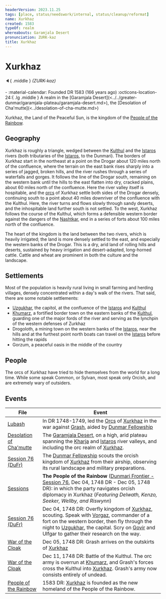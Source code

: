 ```yaml
---
headerVersion: 2023.11.25
tags: [place, status/needswork/internal, status/cleanup/reformat]
name: Xurkhaz
created: 1583
typeOf: realm
whereabouts: Garamjala Desert
pronunciation: ZURK-kaz
title: Xurkhaz
---
```

# Xurkhaz
:speaker:{ .middle } *(ZURK-kaz)*  
<div class="grid cards ext-narrow-margin ext-one-column" markdown>
-  
   :material-calendar: Founded DR 1583 (166 years ago)  
    :octicons-location-24:{ .lg .middle } A realm in the [Garamjala Desert](<../../greater-dunmar/garamjala-plateau/garamjala-desert.md>), the [Desolation of Cha'mutte](<../desolation-of-cha-mutte.md>)  
</div>




Xurkhaz, the Land of the Peaceful Sun, is the kingdom of the [People of the Rainbow](<../../../groups/orc-hordes/people-of-the-rainbow.md>).
## Geography

Xurkhaz is roughly a triangle, wedged between the [Kulthul](<../rivers/kulthul.md>) and the [Istaros](<../rivers/istaros.md>) rivers (both tributaries of the [Istaros](<../rivers/istaros.md>), to the Dunmari). The borders of Xurkhaz start in the northeast at a point on the Drogar about 120 miles north of the confluence, where the terrain on the east bank rises sharply into a series of jagged, broken hills, and the river rushes through a series of waterfalls and gorges. It follows the line of the Drogar south, remaining on the western bank until the hills to the east flatten into dry, cracked plains, about 60 miles north of the confluence. Here the river valley itself is hospitable, and the [orcs](<../../../species/children-of-the-embodied-gods/orcs/orcs.md>) of Xurkhaz settle both sides of the Drogar densely, continuing south to a point about 40 miles downriver of the confluence with the Kulthul. Here, the river turns and flows slowly through sandy deserts, and the inhospitable land further south is not settled. To the west, Xurkhaz follows the course of the Kulthul, which forms a defensible western border against the dangers of the [Nashtkar](<../../greater-dunmar/dunmari-basin/nashtkar.md>), end in a series of forts about 100 miles north of the confluence. 



The heart of the kingdom is the land between the two rivers, which is heavily irrigated; the land is more densely settled to the east, and especially the western banks of the Drogar. This is a dry, arid land of rolling hills and deserts, sustained by heavy irrigation and desert-adapted, long-horned cattle. Cattle and wheat are prominent in both the culture and the landscape. 


## Settlements

Most of the population is heavily rural living in small farming and herding villages, densely concentrated within a day's walk of the rivers. That said, there are some notable settlements: 

- [Uzgukhar](<./uzgukhar.md>), the capitol, at the confluence of the [Istaros](<../rivers/istaros.md>) and [Kulthul](<../rivers/kulthul.md>)
- [Khumarz](<./khumarz.md>), a fortified border town on the eastern banks of the [Kulthul](<../rivers/kulthul.md>), guarding one of the major fords of the river and serving as the lynchpin of the western defenses of Zurkhaz
- Drogoloth, a mining town on the western banks of the [Istaros](<../rivers/istaros.md>), near the hills and at the furthest point north boats can travel on the [Istaros](<../rivers/istaros.md>) before hitting the rapids
- Gorzum, a peaceful oasis in the middle of the country


## People

The orcs of Xurkhaz have tried to hide themselves from the world for a long time. While some speak Common, or Sylvan, most speak only Orcish, and are extremely wary of outsiders. 




## Events



| File                                                                                 | Event                                                                                                                                                                                                                                                     |
| ------------------------------------------------------------------------------------ | --------------------------------------------------------------------------------------------------------------------------------------------------------------------------------------------------------------------------------------------------------- |
| [Lubash](<../../../people/orcs/lubash.md>)                                                    | In DR 1748-1749, led the [Orcs](<../../../species/children-of-the-embodied-gods/orcs/orcs.md>) of [Xurkhaz](<./xurkhaz.md>) in the war against [Grash](<../../../people/other-nonhumans/grash.md>), aided by [Dunmar Fellowship](<../../../people/pcs/dunmar-fellowship/dunmar-fellowship.md>)                                                                                                                                             |
| [Desolation of Cha'mutte](<../desolation-of-cha-mutte.md>)  | The [Garamjala Desert](<../../greater-dunmar/garamjala-plateau/garamjala-desert.md>), on a high, arid plateau spanning the [Kharja](<../rivers/kharja.md>) and [Istaros](<../rivers/istaros.md>) river valleys, and including the orc realm of [Xurkhaz](<./xurkhaz.md>).                                                                                                      |
| [Session 76 (DuFr)](<../../../campaigns/dunmari-frontier/session-notes/session-76-dufr.md>) | The [Dunmar Fellowship](<../../../people/pcs/dunmar-fellowship/dunmar-fellowship.md>) scouts the orcish kingdom of [Xurkhaz](<./xurkhaz.md>) from their airship, observing its rural landscape and military preparations.                                                                                                           |
| [Sessions](<../../../campaigns/dunmari-frontier/sessions.md>)                                 | **The People of the Rainbow** ([Dunmari Frontier - Session 76](<../../../campaigns/dunmari-frontier/session-notes/session-76-dufr.md>), Dec 04, 1748 DR - Dec 05, 1748 DR): in which the party navigates orcish diplomacy in Xurkhaz (*Featuring Delwath, Kenzo, Seeker, Wellby, and Riswynn*)       |
| [Session 76 (DuFr)](<../../../campaigns/dunmari-frontier/session-notes/session-76-dufr.md>) | Dec 04, 1748 DR: Overfly kingdom of [Xurkhaz](<./xurkhaz.md>), scouting. Speak with [Vorgaz](<../../../people/orcs/vorgaz.md>), commander of a fort on the western border, then fly through the night to [Uzgukhar](<./uzgukhar.md>), the capital. Scry on [Govir](<../../../people/dunmari/govir.md>) and Ulfgar to gather their research on the way. |
| [War of the Cloak](<../../../events/1700s/war-of-the-cloak.md>)                               | Dec 05, 1748 DR: Grash arrives on the outskirts of [Xurkhaz](<./xurkhaz.md>)                                                                                                                                                                                          |
| [War of the Cloak](<../../../events/1700s/war-of-the-cloak.md>)                               | Dec 11, 1748 DR:  Battle of the Kulthul. The orc army is overrun at [Khumarz](<./khumarz.md>), and Grash's forces cross the Kulthul into [Xurkhaz](<./xurkhaz.md>). Grash's army now consists entirely of undead.                                                               |
| [People of the Rainbow](<../../../groups/orc-hordes/people-of-the-rainbow.md>)                | 1583 DR: [Xurkhaz](<./xurkhaz.md>) is founded as the new homeland of the People of the Rainbow.                                                                                                                                                                     |


